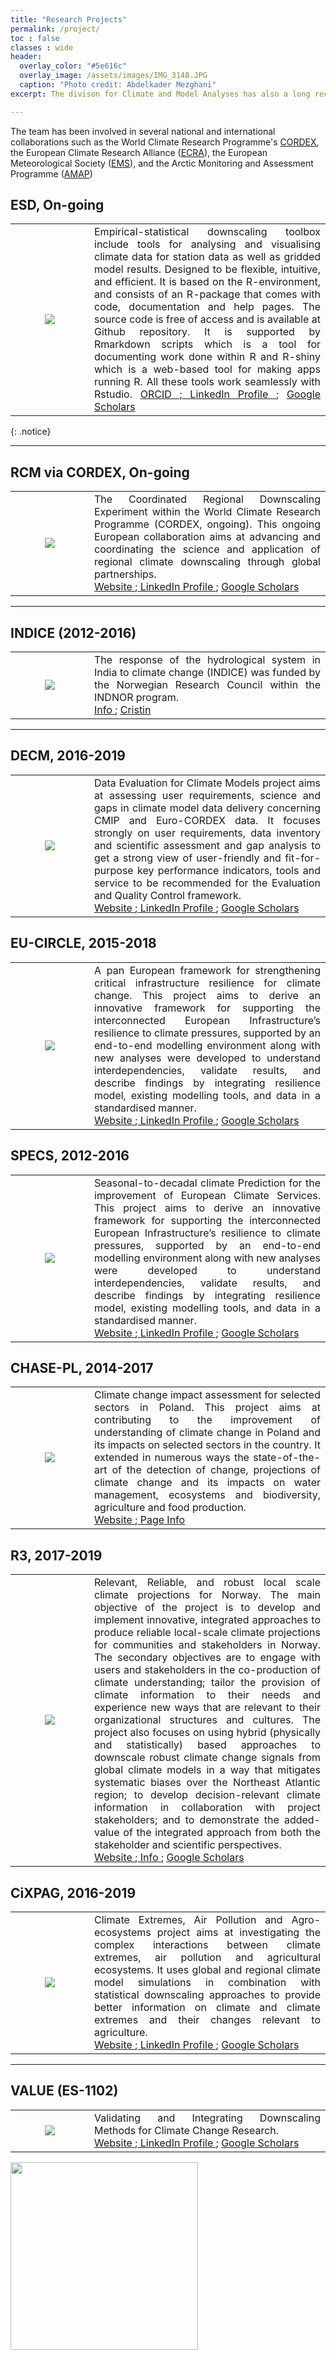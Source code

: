 ```yaml
---
title: "Research Projects"
permalink: /project/
toc : false
classes : wide
header:
  overlay_color: "#5e616c"
  overlay_image: /assets/images/IMG_3148.JPG
  caption: "Photo credit: Abdelkader Mezghani"
excerpt: The divison for Climate and Model Analyses has also a long record of participation in regional and EEA/Norway Grant programmes in addition to EU-grants, projects funded by external organisations, and projects funded by the Norwegian Research Council and the Nordic organisation NordForsk.

---
```


The team has been involved in several national and international collaborations such as the World Climate Research Programme's <a href="https://cordex.org/domains/cordex-esd/">CORDEX</a>, the European Climate Research Alliance (<a href="http://www.ecra-climate.eu/about-us/executive-committee">ECRA</a>), the European Meteorological Society (<a href="https://www.emetsoc.org/about-ems/project-teams-committees/media-and-communication/">EMS</a>), and the Arctic Monitoring and Assessment Programme (<a href="https://www.amap.no/">AMAP</a>)

## ESD, On-going
<table>
 <tr>
  <td width="25%" ><center> <img src="https://www.researchgate.net/figure/Comparison-between-changes-in-raw-ie-without-downscaling-solid-curves-and_fig2_332208453"/> </center></td>
  <td align="justify">
  Empirical-statistical downscaling toolbox include tools for analysing and visualising climate data for station data as well as gridded model results. Designed to be flexible, intuitive, and efficient. It is based on the R-environment, and consists of an R-package that comes with code, documentation and help pages. The source code is free of access and is available at Github repository. It is supported by Rmarkdown scripts which is a tool for documenting work done within R and R-shiny which is a web-based tool for making apps running R. All these tools work seamlessly with Rstudio.
 <a href=""> ORCID </a>;<a href=""> LinkedIn Profile </a>; <a href=""> Google Scholars </a>
 </td>
  </tr>
 </table>
{: .notice}

---

## RCM via CORDEX, On-going
<table>
 <tr>
  <td width="25%" ><center> <img src="https://cordex.org/wp-content/themes/rt_callisto/custom/images/CORDEX_Variant%202_eeva%20-%20whiteCordexLine2Africa.png"/> </center></td>
  <td align="justify">
The Coordinated Regional Downscaling Experiment within the World Climate Research Programme (CORDEX, ongoing). This ongoing European collaboration aims at advancing and coordinating the science and application of regional climate downscaling through global partnerships. 
<br>
 <a href="http://www.cordex.org/"> Website </a>;<a href=""> LinkedIn Profile </a>; <a href=""> Google Scholars </a>
 </td>
 </tr>
 </table>

---

## INDICE (2012-2016)
<table>
 <tr>
  <td width="25%" ><center> <img src="https://www.nve.no/Media/3454/indice-logo.jpg?width=201&height=168"/> </center></td>
  <td align="justify">
 The response of the hydrological system in India to climate change (INDICE) was funded by the Norwegian Research Council within the INDNOR program.
  <br>
 <a href="https://prosjektbanken.forskningsradet.no/en/project/FORISS/216546?Kilde=FORISS&distribution=Ar&chart=bar&calcType=funding&Sprak=no&sortBy=date&sortOrder=desc&resultCount=30&offset=0&Prosjektleder=Miriam+Jackson"> Info </a>; <a href="https://app.cristin.no/search.jsf?t=%22Rasmus%20Benestad%22"> Cristin </a>
 </td>
 </tr>
 </table>

---

## DECM, 2016-2019
<table>
 <tr>
  <td width="25%" ><center> <img src="https://decm.copernicus-climate.eu/DECM_dashboard.png"/> </center></td>
  <td align="justify">
  Data Evaluation for Climate Models project aims at assessing user requirements, science and gaps in climate model data delivery concerning CMIP and Euro-CORDEX data. It focuses strongly on user requirements, data inventory and scientific assessment and gap analysis to get a strong view of user-friendly and fit-for-purpose key performance indicators, tools and service to be recommended for the Evaluation and Quality Control framework.<br>
 <a href="https://climate.copernicus.eu/data-evaluation-climate-models"> Website </a>;<a href=""> LinkedIn Profile </a>; <a href=""> Google Scholars </a>
 </td>
 </tr>
 </table>

## EU-CIRCLE,  2015-2018
<table>
 <tr>
  <td width="25%" ><center> <img src="https://www.eu-circle.eu/wp-content/uploads/2016/05/logo_400x400.jpg"/> </center></td>
  <td align="justify">
  A pan European framework for strengthening critical infrastructure resilience for climate change. This project aims to derive an innovative framework for supporting the interconnected European Infrastructure’s resilience to climate pressures, supported by an end-to-end modelling environment along with new analyses were developed to understand interdependencies, validate results, and describe findings by integrating resilience model, existing modelling tools, and data in a standardised manner.<br>
 <a href="www.eu-circle.eu/"> Website </a>;<a href=""> LinkedIn Profile </a>; <a href=""> Google Scholars </a>
 </td>
 </tr>
 </table>

## SPECS, 2012-2016
<table>
 <tr>
  <td width="25%" ><center> <img src="http://www.specs-fp7.eu/sites/default/files/320px-SPECS_Logo_transparent_v12_0.png"/> </center></td>
  <td align="justify">
  Seasonal-to-decadal climate Prediction for the improvement of European Climate Services. This project aims to derive an innovative framework for supporting the interconnected European Infrastructure’s resilience to climate pressures, supported by an end-to-end modelling environment along with new analyses were developed to understand interdependencies, validate results, and describe findings by integrating resilience model, existing modelling tools, and data in a standardised manner.<br>
 <a href="www.eu-circle.eu/"> Website </a>;<a href=""> LinkedIn Profile </a>; <a href=""> Google Scholars </a>
 </td>
 </tr>
 </table>

## CHASE-PL, 2014-2017
<table>
 <tr>
  <td width="25%" ><center> <img src="http://serwer1557491.home.pl/autoinstalator/wordpress/wp-content/uploads/2015/09/cropped-strona-logo_2.jpg"/> </center></td>
  <td align="justify">
  Climate change impact assessment for selected sectors in Poland. This project aims at contributing to the improvement of understanding of climate change in Poland and its impacts on selected sectors in the country. It extended in numerous ways the state-of-the-art of the detection of change, projections of climate change and its impacts on water management, ecosystems and biodiversity, agriculture and food production.<br>
 <a href="http://chase-pl.pl/"> Website </a>;<a href="https://metno.github.io/mk-website/chasepl/"> Page Info</a>
 </td>
 </tr>
 </table>

## R3, 2017-2019
<table>
 <tr>
  <td width="25%" ><center> <img src="https://sites.google.com/view/r3-climate/home?authuser=0"/> </center></td>
  <td align="justify">
Relevant, Reliable, and robust local scale climate projections for Norway. The main objective of the project is to develop and implement innovative, integrated approaches to produce reliable local-scale climate projections for communities and stakeholders in Norway. The secondary objectives are to engage with users and stakeholders in the co-production of climate understanding; tailor the provision of climate information to their needs and experience new ways that are relevant to their organizational structures and cultures. The project also focuses on using hybrid (physically and statistically) based approaches to downscale robust climate change signals from global climate models in a way that mitigates systematic biases over the Northeast Atlantic region; to develop decision-relevant climate information in collaboration with project stakeholders; and to demonstrate the added-value of the integrated approach from both the stakeholder and scientific perspectives.<br>
 <a href="https://lh5.googleusercontent.com/NrJjmpfe5pHIj1OHUgb2dwcxXWTxH4g4rjh8BmjqcC8UU91w7coYcPzTaAeEimKIbEaHng=w16383"> Website </a>;<a href="https://app.cristin.no/projects/show.jsf?id=531078"> Info </a>; <a href=""> Google Scholars </a>
 </td>
 </tr>
 </table>

## CiXPAG, 2016-2019
<table>
 <tr>
  <td width="25%" ><center> <img src="https://cicero.oslo.no/posts/e0f4ee64d5ac8ab40b716866e939feef/image"/> </center></td>
  <td align="justify">
Climate Extremes, Air Pollution and Agro-ecosystems project aims at  investigating the complex interactions between climate extremes, air pollution and agricultural ecosystems. It uses global and regional climate model simulations in combination with statistical downscaling approaches to provide better information on climate and climate extremes and their changes relevant to agriculture. <br>
 <a href="https://cicero.oslo.no/en/posts/projects/cixpag-interaction-of-climate-extremes-air-pollution-and-agro-ecosystems"> Website </a>;<a href=""> LinkedIn Profile </a>; <a href=""> Google Scholars </a>
 </td>
 </tr>
 </table>

---

## VALUE (ES-1102) 
<table>
 <tr>
  <td width="25%" ><center> <img src="http://www.value-cost.eu/themes/danland/images/slideshows/baner.png"/> </center></td>
  <td align="justify">
  Validating and Integrating Downscaling Methods for Climate Change Research. 
    <br>
 <a href="http://www.cost.eu/COST_Actions/essem/ES1102"> Website </a>;<a href=""> LinkedIn Profile </a>; <a href=""> Google Scholars </a>
 </td>
 </tr>
 </table>

<img src="https://metno.github.io/mk-website/assets/images/Met_RGB_Horisontal_ENG.jpg" width="300"/>

